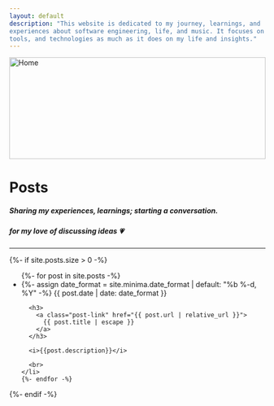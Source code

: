 ```yaml
---
layout: default
description: "This website is dedicated to my journey, learnings, and
experiences about software engineering, life, and music. It focuses on
tools, and technologies as much as it does on my life and insights."
---
```


<style type="text/css" media="screen">
.featured-image {
  width: 100%;
  height: 200px;
  object-fit: cover;
}
.main {
  height: 400px;
}
.sub {
  height: 220px;
}
.crazy {
  object-fit: none;
}
</style>

<img class="featured-image crazy" src="{{ site.github.url }}/assets/images/maykashi.png" alt="Home" />

# Posts
##### Sharing my experiences, learnings; starting a conversation.
##### for my love of discussing ideas :heartpulse:

<hr>

{%- if site.posts.size > 0 -%}
  <br>
  <ul class="post-list">
    {%- for post in site.posts -%}
    <li>
      {%- assign date_format = site.minima.date_format | default: "%b %-d, %Y" -%}
      <span class="post-meta">{{ post.date | date: date_format }}</span>

      <h3>
        <a class="post-link" href="{{ post.url | relative_url }}">
          {{ post.title | escape }}
        </a>
      </h3>

      <i>{{post.description}}</i>

      <br>
    </li>
    {%- endfor -%}
  </ul>
{%- endif -%}
